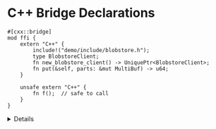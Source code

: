 # C++ Bridge Declarations

```rust,ignore
#[cxx::bridge]
mod ffi {
    extern "C++" {
        include!("demo/include/blobstore.h");
        type BlobstoreClient;
        fn new_blobstore_client() -> UniquePtr<BlobstoreClient>;
        fn put(&self, parts: &mut MultiBuf) -> u64;
    }

    unsafe extern "C++" {
        fn f();  // safe to call
    }
}
```

<details>

* The programmer does not need to promise that the signatures they have typed in
  are accurate; that would be unreasonable. CXX performs static assertions that
  the signatures exactly correspond with what is declared in C++.
* `unsafe extern` blocks allow you to declare C++ functions that are safe to
  call from Rust.

</details>
